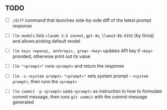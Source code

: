 ## TODO

- [ ] `/diff` command that launches side-by-side diff of the latest prompt response

- [ ] `llm models` lists `claude 3.5 sonnet`, `gpt-4o`, `llama3-8b-8192` (by Groq) and allows picking default model
- [ ] `llm keys <openai, anthropic, groq> <key>` updates API key if `<key>` provided, otherwise print out its value
- [ ] `llm "<prompt>"` runs `<prompt>` and return the response
- [ ] `llm -s <system prompt> "<prompt>"` sets system prompt - `<system prompt>`, then runs the `<prompt>`
- [ ] `llm commit -p <prompt>` uses `<prompt>` as instruction to how to formulate commit message, then runs `git commit` with the commit message generated
